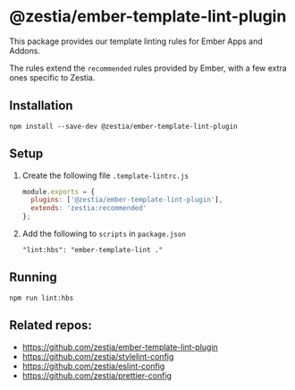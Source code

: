 # @zestia/ember-template-lint-plugin

This package provides our template linting rules for Ember Apps and Addons.

The rules extend the `recommended` rules provided by Ember, with a few extra ones specific to Zestia.

## Installation

```
npm install --save-dev @zestia/ember-template-lint-plugin
```

## Setup

1. Create the following file `.template-lintrc.js`

    ```javascript
    module.exports = {
      plugins: ['@zestia/ember-template-lint-plugin'],
      extends: 'zestia:recommended'
    };
    ```

2. Add the following to `scripts` in `package.json`

    ```
    "lint:hbs": "ember-template-lint ."
    ```

## Running

```
npm run lint:hbs
```

## Related repos:

* https://github.com/zestia/ember-template-lint-plugin
* https://github.com/zestia/stylelint-config
* https://github.com/zestia/eslint-config
* https://github.com/zestia/prettier-config